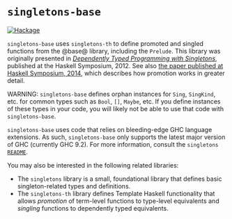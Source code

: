 `singletons-base`
=================

[![Hackage](https://img.shields.io/hackage/v/singletons-base.svg)](http://hackage.haskell.org/package/singletons-base)

`singletons-base` uses `singletons-th` to define promoted and singled
functions from the @base@ library, including the `Prelude`. This library was
originally presented in
[_Dependently Typed Programming with Singletons_](https://cs.brynmawr.edu/~rae/papers/2012/singletons/paper.pdf),
published at the Haskell Symposium, 2012. See also
[the paper published at Haskell Symposium, 2014](https://cs.brynmawr.edu/~rae/papers/2014/promotion/promotion.pdf),
which describes how promotion works in greater detail.

WARNING: `singletons-base` defines orphan instances for `Sing`, `SingKind`, etc.
for common types such as `Bool`, `[]`, `Maybe`, etc. If you define
instances of these types in your code, you will likely not be able to use
that code with `singletons-base`.

`singletons-base` uses code that relies on bleeding-edge GHC language
extensions. As such, `singletons-base` only supports the latest major version
of GHC (currently GHC 9.2). For more information,
consult the `singletons`
[`README`](https://github.com/goldfirere/singletons/blob/master/README.md).

You may also be interested in the following related libraries:

* The `singletons` library is a small, foundational library that defines
  basic singleton-related types and definitions.
* The `singletons-th` library defines Template Haskell functionality that
  allows _promotion_ of term-level functions to type-level equivalents and
  _singling_ functions to dependently typed equivalents.

